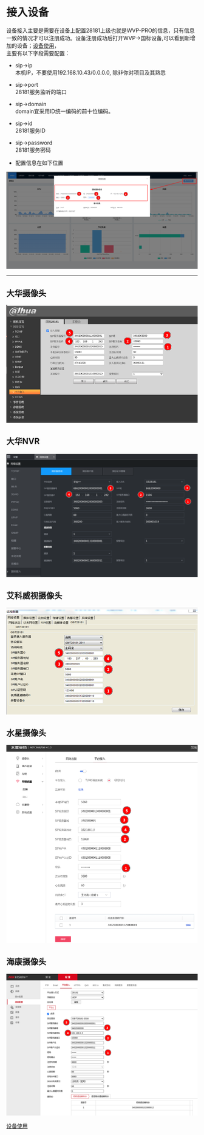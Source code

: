 <!-- 接入设备 -->
# 接入设备
设备接入主要是需要在设备上配置28181上级也就是WVP-PRO的信息，只有信息一致的情况才可以注册成功。设备注册成功后打开WVP->国标设备,可以看到新增加的设备；[设备使用](./_content/ability/device_use.md)，  
主要有以下字段需要配置：  

- sip->ip  
本机IP，不要使用192.168.10.43/0.0.0.0, 除非你对项目及其熟悉    

- sip->port  
28181服务监听的端口  

- sip->domain  
domain宜采用ID统一编码的前十位编码。  

- sip->id  
28181服务ID

- sip->password  
28181服务密码    

- 配置信息在如下位置  

![_media/img_16.png](_media/img_16.png)
***
## 大华摄像头
![_media/img_10.png](_media/img_10.png)
## 大华NVR
![_media/img_11.png](_media/img_11.png)
## 艾科威视摄像头
![_media/img_15.png](_media/img_15.png)
## 水星摄像头
![_media/img_12.png](_media/img_12.png)
## 海康摄像头
![_media/img_9.png](_media/img_9.png)

[设备使用](_content/ability/device_use.md)
